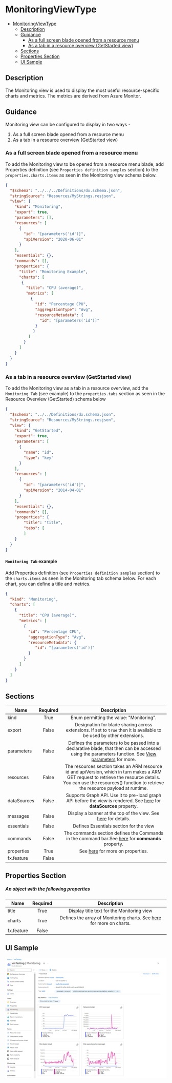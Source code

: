 <a name="monitoringviewtype"></a>
# MonitoringViewType
* [MonitoringViewType](#monitoringviewtype)
    * [Description](#monitoringviewtype-description)
    * [Guidance](#monitoringviewtype-guidance)
        * [As a full screen blade opened from a resource menu](#monitoringviewtype-guidance-as-a-full-screen-blade-opened-from-a-resource-menu)
        * [As a tab in a resource overview (GetStarted view)](#monitoringviewtype-guidance-as-a-tab-in-a-resource-overview-getstarted-view)
    * [Sections](#monitoringviewtype-sections)
    * [Properties Section](#monitoringviewtype-properties-section)
    * [UI Sample](#monitoringviewtype-ui-sample)

<a name="monitoringviewtype-description"></a>
## Description
The Monitoring view is used to display the most useful resource-specific charts and metrics. The metrics are derived from Azure Monitor.
<a name="monitoringviewtype-guidance"></a>
## Guidance
Monitoring view can be configured to display in two ways -

1. As a full screen blade opened from a resource menu
2. As a tab in a resource overview (GetStarted view)

<a name="monitoringviewtype-guidance-as-a-full-screen-blade-opened-from-a-resource-menu"></a>
### As a full screen blade opened from a resource menu

To add the Monitoring view to be opened from a resource menu blade, add Properties definition (see `Properties definition samples` section) to the `properties.charts.items` as seen in the Monitoring view schema below.

```json
{
  "$schema": "../../../Definitions/dx.schema.json",
  "stringSource": "Resources/MyStrings.resjson",
  "view": {
    "kind": "Monitoring",
    "export": true,
    "parameters": [],
    "resources": [
      {
        "id": "[parameters('id')]",
        "apiVersion": "2020-06-01"
      }
    ],
    "essentials": {},
    "commands": [],
    "properties": {
      "title": "Monitoring Example",
      "charts": [
       {
         "title": "CPU (average)",
         "metrics": [
           {
             "id": "Percentage CPU",
             "aggregationType": "Avg",
             "resourceMetadata": {
               "id": "[parameters('id')]"
             }
            }
          ]
        }
      ]
    }
  }
}
```

<a name="monitoringviewtype-guidance-as-a-tab-in-a-resource-overview-getstarted-view"></a>
### As a tab in a resource overview (GetStarted view)

To add the Monitoring view as a tab in a resource overview, add the `Monitoring Tab` (see example) to the `properties.tabs` section as seen in the Resource Overview (GetStarted) schema below

```json
{
  "$schema": "../../Definitions/dx.schema.json",
  "stringSource": "Resources/MyStrings.resjson",
  "view": {
    "kind": "GetStarted",
    "export": true,
    "parameters": [
      {
        "name": "id",
        "type": "key"
      }
    ],
    "resources": [
      {
        "id": "[parameters('id')]",
        "apiVersion": "2014-04-01"
      }
    ],
    "essentials": {},
    "commands": [],
    "properties": {
        "title": "title",
        "tabs": [
        ]
    }
  }
}
```

<a name="monitoringviewtype-guidance-as-a-tab-in-a-resource-overview-getstarted-view-monitoring-tab-example"></a>
#### <code>Monitoring Tab</code> example

Add Properties definition (see `Properties definition samples` section) to the `charts.items` as seen in the Monitoring tab schema below. For each chart, you can define a title and metrics.

```json
{
  "kind": "Monitoring",
  "charts": [
    {
      "title": "CPU (average)",
      "metrics": [
        {
          "id": "Percentage CPU",
          "aggregationType": "Avg",
          "resourceMetadata": {
             "id": "[parameters('id')]"
          }
        }
      ]
    }
  ]
}
```
 
<a name="monitoringviewtype-sections"></a>
## Sections
| Name | Required | Description
| ---|:--:|:--:|
|kind|True|Enum permitting the value: "Monitoring".
|export|False|Designation for blade sharing across extensions. If set to `true` then it is available to be used by other extensions.
|parameters|False|Defines the parameters to be passed into a declarative blade, that then can be accessed using the parameters function. See [View parameters](dx-viewTypeParameters.md) for more.
|resources|False|The resources section takes an ARM resource id and apiVersion, which in turn makes a ARM GET request to retrieve the resource details. You can use the resources() function to retrieve the resource payload at runtime.
|dataSources|False|Supports Graph API. Use it to pre-load graph API before the view is rendered. See [here](dx-viewTypeDataSources.md) for **dataSources** property.
|messages|False|Display a banner at the top of the view. See [here](dx-viewTypeMessages.md) for details.
|essentials|False|Defines Essentials section for the view
|commands|False|The commands section defines the Commands in the command bar.See [here](dx-viewTypeCommands.md) for **commands** property.
|properties|True|See [here](dx-view-monitoringViewType-properties.md) for more on properties.
|fx.feature|False|
<a name="monitoringviewtype-properties-section"></a>
## Properties Section
<a name="monitoringviewtype-properties-section-an-object-with-the-following-properties"></a>
##### An object with the following properties
| Name | Required | Description
| ---|:--:|:--:|
|title|True|Display title text for the Monitoring view
|charts|True|Defines the array of Monitoring charts. See [here](dx-getstarted-MonitoringTab-charts.md) for more on charts.
|fx.feature|False|
<a name="monitoringviewtype-ui-sample"></a>
## UI Sample
![alt-text](../media/dx/views/MonitoringView.png "UI Sample")  
